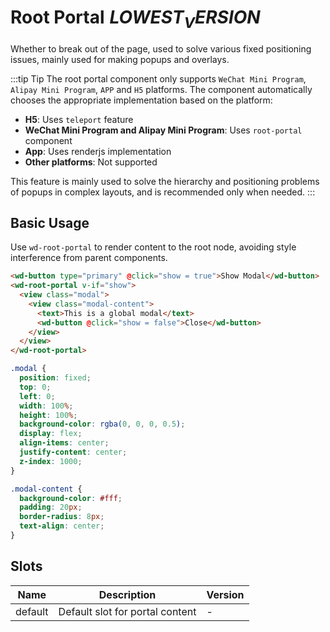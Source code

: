 # Root Portal<el-tag text style="vertical-align: middle;margin-left:8px;" effect="plain">$LOWEST_VERSION$</el-tag>

Whether to break out of the page, used to solve various fixed positioning issues, mainly used for making popups and overlays.

:::tip Tip
The root portal component only supports `WeChat Mini Program`, `Alipay Mini Program`, `APP` and `H5` platforms. The component automatically chooses the appropriate implementation based on the platform:

- **H5**: Uses `teleport` feature
- **WeChat Mini Program and Alipay Mini Program**: Uses `root-portal` component
- **App**: Uses renderjs implementation
- **Other platforms**: Not supported

This feature is mainly used to solve the hierarchy and positioning problems of popups in complex layouts, and is recommended only when needed.
:::

## Basic Usage

Use `wd-root-portal` to render content to the root node, avoiding style interference from parent components.

```html
<wd-button type="primary" @click="show = true">Show Modal</wd-button>
<wd-root-portal v-if="show">
  <view class="modal">
    <view class="modal-content">
      <text>This is a global modal</text>
      <wd-button @click="show = false">Close</wd-button>
    </view>
  </view>
</wd-root-portal>
```

```scss
.modal {
  position: fixed;
  top: 0;
  left: 0;
  width: 100%;
  height: 100%;
  background-color: rgba(0, 0, 0, 0.5);
  display: flex;
  align-items: center;
  justify-content: center;
  z-index: 1000;
}

.modal-content {
  background-color: #fff;
  padding: 20px;
  border-radius: 8px;
  text-align: center;
}
```

## Slots

| Name    | Description                    | Version |
| ------- | ------------------------------ | ------- |
| default | Default slot for portal content | -       | 
